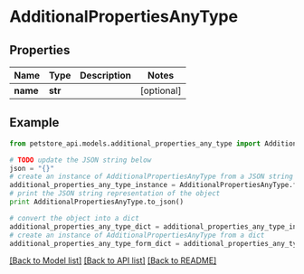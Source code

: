 # AdditionalPropertiesAnyType


## Properties

Name | Type | Description | Notes
------------ | ------------- | ------------- | -------------
**name** | **str** |  | [optional] 

## Example

```python
from petstore_api.models.additional_properties_any_type import AdditionalPropertiesAnyType

# TODO update the JSON string below
json = "{}"
# create an instance of AdditionalPropertiesAnyType from a JSON string
additional_properties_any_type_instance = AdditionalPropertiesAnyType.from_json(json)
# print the JSON string representation of the object
print AdditionalPropertiesAnyType.to_json()

# convert the object into a dict
additional_properties_any_type_dict = additional_properties_any_type_instance.to_dict()
# create an instance of AdditionalPropertiesAnyType from a dict
additional_properties_any_type_form_dict = additional_properties_any_type.from_dict(additional_properties_any_type_dict)
```
[[Back to Model list]](../README.md#documentation-for-models) [[Back to API list]](../README.md#documentation-for-api-endpoints) [[Back to README]](../README.md)


